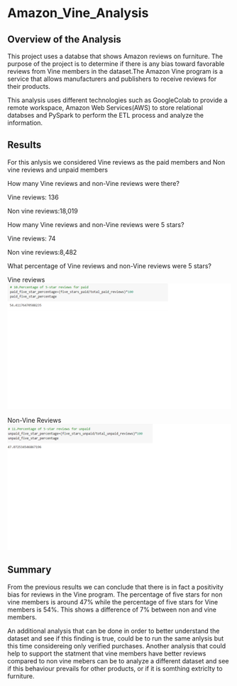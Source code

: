 # Amazon_Vine_Analysis

## Overview of the Analysis

This project uses a databse that shows Amazon reviews on furniture. The purpose of the project is to determine if there is any bias toward favorable reviews from Vine members in the dataset.The Amazon Vine program is a service that allows manufacturers and publishers to receive reviews for their products. 
 
This analysis uses different technologies such as GoogleColab to provide a remote workspace, Amazon Web Services(AWS) to store relational databses and PySpark to perform the ETL process and analyze the information.

## Results

For this anlysis we considered Vine reviews as the paid members and Non vine reviews and unpaid members

How many Vine reviews and non-Vine reviews were there?

Vine reviews: 136

Non vine reviews:18,019

How many Vine reviews  and non-Vine reviews were 5 stars? 

Vine reviews: 74

Non vine reviews:8,482

What percentage of Vine reviews  and non-Vine reviews were 5 stars? 

Vine reviews
![](paid_five_star_percentage.png)


Non-Vine Reviews
![](unpaid_five_star_percentage.png)


## Summary 
From the previous results we can conclude that there is in fact a positivity bias for reviews in the Vine program. The percentage of five stars for non vine members is around 47% while the percentage of five stars for Vine members is 54%. This shows a difference of 7% between non and vine members.

An additional analysis that can be done in order to better understand the dataset and see if this finding is true, could be to run the same anlysis but this time considereing only verified purchases. Another analysis that could help to support the statment that vine members have better reviews compared to non vine mebers can be to analyze a different dataset and see if this behaviour prevails for other products, or if it is somthing extriclty to furniture. 


